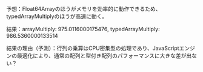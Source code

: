 予想：Float64Arrayのほうがメモリを効率的に動作できるため、typedArrayMultiplyのほうが高速に動く。

結果：arrayMultiply: 975.0116000175476, typedArrayMultiply: 986.5360000133514

結果の理由（予測）：行列の乗算はCPU密集型の処理であり、JavaScriptエンジンの最適化により、通常の配列と型付き配列のパフォーマンスに大きな差が出ない？
